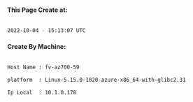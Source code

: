 
   
#### This Page Create at:

```bash

2022-10-04 - 15:13:07 UTC

```

#### Create By Machine:

```bash

Host Name : fv-az700-59

platform  : Linux-5.15.0-1020-azure-x86_64-with-glibc2.31

Ip Local  : 10.1.0.178

```

